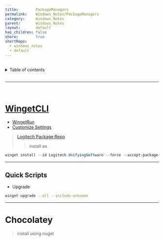 ```yaml
---  
title:        PackageManagers    
permalink:    Windows_Notes/PackageManagers    
category:     Windows_Notes    
parent:       Windows_Notes    
layout:       default    
has_children: false    
share:        true    
shortRepo:    
  - windows_notes    
  - default    
---  
```

    
    
<br/>    
    
<details markdown="block">    
<summary>    
Table of contents    
</summary>    
{: .text-delta }    
1. TOC    
{:toc}    
</details>    
    
<br/>    
    
***    
    
<br/>    
    
# [WingetCLI](https://github.com/microsoft/winget-cli)    
    
- [WingetRun](https://github.com/winget-run)    
- [Customize Settings](https://github.com/microsoft/winget-cli/blob/master/doc/Settings.md)    
    
> [Logitech Package Repo](https://github.com/microsoft/winget-pkgs/tree/master/manifests/l/Logitech/UnifyingSoftware)    
>> install ex.    
    
```powershell    
winget install --id Logitech.UnifyingSoftware --force --accept-package-agreements --accept-source-agreements -h -l "C:\Users\Brandon003842\LogiTech"    
```    
    
---   
    
## Quick Scripts    
    
- Upgrade    
    
```bash    
winget upgrade --all --include-unknown    
```    
    
***    
    
# Chocolatey    
    
> install using nuget